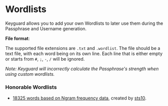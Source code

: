 # Wordlists

Keyguard allows you to add your own Wordlists to later use them during the Passphrase and Username generation.

**File format**:

The supported file extensions are `.txt` and `.wordlist`.
The file should be a text file, with each word being on its own line.
Each line that is either empty or starts from `#`, `;`, `-`, `/` will be ignored.

_Note: Keyguard will incorrectly calculate the Passphrase's strength when using custom wordlists._

### Honorable Wordlists

- [18325 words based on Ngram frequency data](https://github.com/sts10/generated-wordlists/blob/main/lists/1password-replacement/1password-replacement.txt), created by [sts10](https://github.com/sts10).
